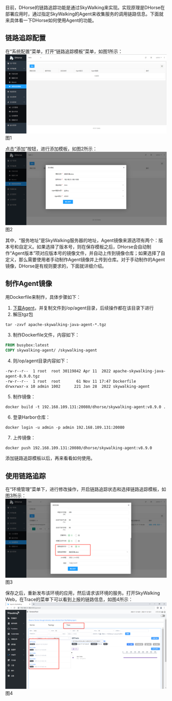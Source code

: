 目前，DHorse的链路追踪功能是通过SkyWalking来实现。实现原理是DHorse在部署应用时，通过指定SkyWalking的Agent来收集服务的调用链路信息。下面就来具体看一下DHorse如何使用Agent的功能。

## 链路追踪配置

在“系统配置”菜单，打开“链路追踪模板”菜单，如图1所示：
![Image text](./image/trace_template_list.png)
图1

点击“添加”按钮，进行添加模板，如图2所示：
![Image text](./image/add_trace_template.png)
图2

其中，“服务地址”是SkyWalking服务器的地址，Agent镜像来源选项有两个：版本号和自定义。如果选择了版本号，则在保存模板之后，DHorse会自动制作“Agent版本”项对应版本号的镜像文件，并自动上传到镜像仓库；如果选择了自定义，那么需要使用者手动制作Agent镜像并上传到仓库。对于手动制作的Agent镜像，DHorse是有规则要求的，下面就详细介绍。

## 制作Agent镜像

用Dockerfile来制作，具体步骤如下：
1. [下载Agent](https://skywalking.apache.org/downloads/)，并复制文件到/op/agent目录，后续操作都在该目录下进行
2. 解压tgz包

```shell
tar -zxvf apache-skywalking-java-agent-*.tgz
```

3. 制作Dockerfile文件，内容如下：

```Dockerfile
FROM busybox:latest
COPY skywalking-agent/ /skywalking-agent
```

4. 则/op/agent目录内容如下：

```shell
-rw-r--r--  1 root  root 30119842 Apr 11  2022 apache-skywalking-java-agent-8.9.0.tgz
-rw-r--r--  1 root  root       61 Nov 11 17:47 Dockerfile
drwxrwxr-x 10 admin 1002      221 Jan 28  2022 skywalking-agent
```

5. 制作镜像：

```shell
docker build -t 192.168.109.131:20080/dhorse/skywalking-agent:v8.9.0 .
```

6. 登录Harbor仓库：

```shell
docker login -u admin -p admin 192.168.109.131:20080
```

7. 上传镜像：
```shell
docker push 192.168.109.131:20080/dhorse/skywalking-agent:v8.9.0
```

添加链路追踪模板以后，再来看看如何使用。

## 使用链路追踪

在“环境管理”菜单下，进行修改操作，开启链路追踪状态和选择链路追踪模板，如图3所示：
![Image text](./image/env_trace.png)
图3

保存之后，重新发布该环境的应用，然后请求该环境的服务。打开SkyWalking Web，在Trace的菜单下可以看到上报的链路信息，如图4所示：
![Image text](./image/trace_info.png)
图4